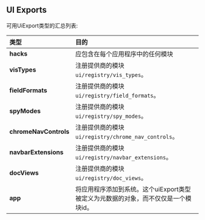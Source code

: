 ## UI Exports

可用UiExport类型的汇总列表:

| 类型 | 目的 |
| :--- | :--- |
|   **hacks** | 应包含在每个应用程序中的任何模块 |
| **visTypes** | 注册提供商的模块`ui/registry/vis_types`。 |
| **fieldFormats** | 注册提供商的模块`ui/registry/field_formats`。 |
| **spyModes** | 注册提供商的模块`ui/registry/spy_modes`。 |
| **chromeNavControls** | 注册提供商的模块`ui/registry/chrome_nav_controls`。 |
| **navbarExtensions** | 注册提供商的模块`ui/registry/navbar_extensions`。 |
| **docViews** | 注册提供商的模块`ui/registry/doc_views`。 |
| **app** | 将应用程序添加到系统。这个uiExport类型被定义为元数据的对象，而不仅仅是一个模块id。 |



